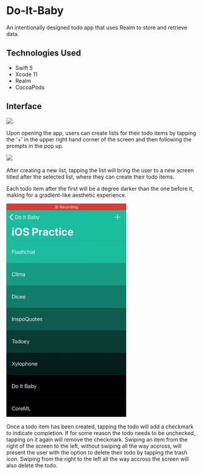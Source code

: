 # Do-It-Baby

An intentionally designed todo app that uses Realm to store and retrieve data.

## Technologies Used

* Swift 5
* Xcode 11
* Realm
* CocoaPods


## Interface

![.](doc/create_lists.gif)

Upon opening the app, users can create lists for their todo items by tapping the '+' in the upper right hand corner of the screen and then following the prompts in the pop up.

![](create_todos.gif)

After creating a new list, tapping the list will bring the user to a new screen titled after the selected list, where they can create their todo items.

Each todo item after the first will be a degree darker than the one before it, making for a gradient-like aesthetic experience.

![](check_and_delete.gif)

Once a todo item has been created, tapping the todo will add a checkmark to indicate completion. If for some reason the todo needs to be unchecked, tapping on it again will remove the checkmark. Swiping an item from the right of the screen to the left, without swiping all the way accross, will present the user with the option to delete their todo by tapping the trash icon. Swiping from the right to the left all the way accross the screen will also delete the todo.

